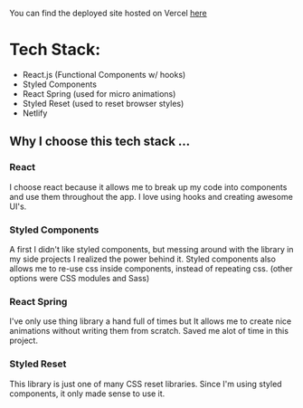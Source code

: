 You can find the deployed site hosted on Vercel [here](https://raque-startup-landing-page.vercel.app/)

# Tech Stack:
- React.js (Functional Components w/ hooks)
- Styled Components
- React Spring (used for micro animations)
- Styled Reset (used to reset browser styles)
- Netlify

## Why I choose this tech stack ...

### React
I choose react because it allows me to break up my code into components and use them throughout the app. I love using hooks and creating awesome UI's.

### Styled Components
A first I didn't like styled components, but messing around with the library in my side projects I realized the power behind it. Styled components also allows me to re-use css inside components, instead of repeating css. (other options were CSS modules and Sass)

### React Spring
I've only use thing library a hand full of times but It allows me to create nice animations without writing them from scratch. Saved me alot of time in this project. 

### Styled Reset
This library is just one of many CSS reset libraries. Since I'm using styled components, it only made sense to use it.




